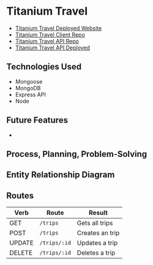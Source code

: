 # Titanium Travel


- [Titanium Travel Deployed Website]()
- [Titanium Travel Client Repo]()
- [Titanium Travel API Repo]()
- [Titanium Travel API Deployed]()

## Technologies Used
* Mongoose
* MongoDB
* Express API
* Node

## Future Features
-

## Process, Planning, Problem-Solving


## Entity Relationship Diagram




## Routes
|  Verb |  Route | Result |
|-------|--------|--------|
| GET   | `/trips`  | Gets all trips |
| POST  | `/trips`  | Creates an trip |
| UPDATE   | `/trips/:id`  | Updates a trip  |
| DELETE   | `/trips/:id`  | Deletes a trip  |
